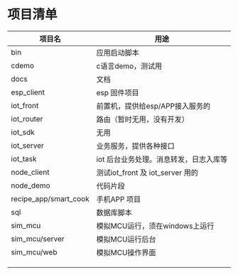 # 项目清单



| 项目名                | 用途                                   |
| --------------------- | -------------------------------------- |
| bin                   | 应用启动脚本                           |
| cdemo                 | c语言demo，测试用                      |
| docs                  | 文档                                   |
| esp_client            | esp 固件项目                           |
| iot_front             | 前置机，提供给esp/APP接入服务的        |
| iot_router            | 路由（暂时无用，没有开发）             |
| iot_sdk               | 无用                                   |
| iot_server            | 业务服务，提供各种接口                 |
| iot_task              | iot 后台业务处理。消息转发，日志入库等 |
| node_client           | 测试iot_front 及 iot_server 用的       |
| node_demo             | 代码片段                               |
| recipe_app/smart_cook | 手机APP 项目                           |
| sql                   | 数据库脚本                             |
| sim_mcu               | 模拟MCU运行，须在windows上运行         |
| sim_mcu/server        | 模拟MCU运行后台                        |
| sim_mcu/web           | 模拟MCU操作界面                        |
|                       |                                        |
|                       |                                        |
|                       |                                        |

